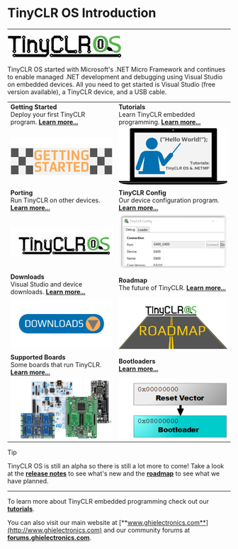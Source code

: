 # TinyCLR OS Introduction
---
![TinyCLR Logo](images/tinyclr-logo-noborder.jpg)

TinyCLR OS started with Microsoft's .NET Micro Framework and continues to enable managed .NET development and debugging using Visual Studio on embedded devices. All you need to get started is Visual Studio (free version available), a TinyCLR device, and a USB cable.

|  |  |
|--|--|
|  **Getting Started** </br> Deploy your first TinyCLR program. [**Learn more...**](getting-started.md)  |  **Tutorials** </br> Learn TinyCLR embedded programming. [**Learn more...**](tutorials/intro.md)   |
|  [![Getting Started](images/getting-started.jpg)](getting-started.md)   |  [![Tutorials](images/tutorials.jpg)](tutorials/intro.md)  |
|   **Porting** </br> Run TinyCLR on other devices. [**Learn more...**](porting/intro.md)  |  **TinyCLR Config** </br> Our device configuration program. [**Learn more...**](tinyclr-config.md)  |
|  [![TinyCLR Logo](images/tinyclr-logo.jpg)](porting/intro.md)   |  [![TinyCLR Config](images/tinyclr-config-sm.png)](tinyclr-config.md)   |
|  **Downloads** </br> Visual Studio and device downloads. [**Learn more...**](downloads.md)   |   **Roadmap** </br> The future of TinyCLR. [**Learn more...**](roadmap.md)  |
|  [![Download](images/download.jpg)](downloads.md)   |  [![Road](images/roadmap.jpg)](roadmap.md)   |
|  **Supported Boards** </br> Some boards that run TinyCLR. [**Learn more...**](boards/intro.md)   |  **Bootloaders** </br> [**Learn more...**](loaders/intro.md)   |
|  [![Boards](images/boards.png)](boards/intro.md)   |  [![Bootloader](images/bootloader.png)](loaders/intro.md)   |

> [!Tip]
> TinyCLR OS is still an alpha so there is still a lot more to come!  Take a look at the [**release notes**](release-notes.md) to see what's new and the [**roadmap**](roadmap.md) to see what we have planned.

***

To learn more about TinyCLR embedded programming check out our [**tutorials**](tutorials/intro.md).

You can also visit our main website at [**www.ghielectronics.com**](http://www.ghielectronics.com) and our community forums at [**forums.ghielectronics.com**](https://forums.ghielectronics.com/).


